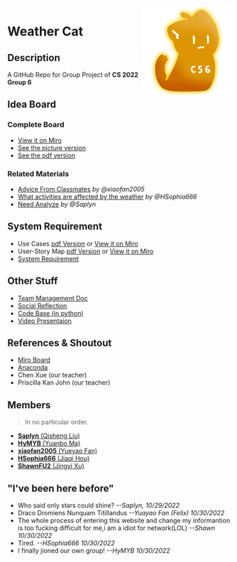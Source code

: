 <img src="assets\CS6_Icon.png" align=right />

# Weather Cat

## Description

A GitHub Repo for Group Project of **CS 2022 Group 6**

## Idea Board

### Complete Board

- [View it on Miro](https://miro.com/app/board/uXjVPKqB378=/?share_link_id=454153821692)
- [See the picture version](Idea_Board/Board/idea_board-pic.jpg)
- [See the pdf version](Idea_Board/Board/idea_board.pdf)

### Related Materials

- [Advice From Classmates](Idea_Board/Materials/Felix(Yueyao%20Fan)%20assignment(advice%20from%20classmates).doc) *by @xiaofan2005*
- [What activities are affected by the weather](Idea_Board/Materials/What%20activities%20are%20affected%20by%20the%20weather？.docx) *by @HSophia666*
- [Need Analyze](Idea_Board/Materials/need_analyze-Saplyn.md) *by @Saplyn*

## System Requirement

- Use Cases [pdf Version](System_Requirement/use_Cases.pdf) or [View it on Miro](https://miro.com/app/board/uXjVPKqB378=/?share_link_id=454153821692)
- User-Story Map [pdf Version](System_Requirement/user_story_map.pdf) or [View it on Miro](https://miro.com/app/board/uXjVPKqB378=/?share_link_id=454153821692)
- [System Requirement](System_Requirement/system_requirement.pdf)

## Other Stuff

- [Team Management Doc](Team%20Management/Team%20Process.md)
- [Social Reflection](Social%20Reflection/Possible%20social%20impacts%20of%20weather%20on%20people.docx)
- [Code Base (in python)](Code/weather_cat.py)
- [Video Presentaion](https://youtu.be/LzMunNPmSes)

## References & Shoutout

- [Miro Board](https://miro.com/)
- [Anaconda](https://www.anaconda.com/)
- Chen Xue (our teacher)
- Priscilla Kan John (our teacher)

## Members

> In no particular order.

- [**Saplyn** (Qisheng Liu)](https://github.com/Saplyn)
- [**HyMYB** (Yuanbo Ma)](https://github.com/HyMYB)
- [**xiaofan2005** (Yueyao Fan)](https://github.com/xiaofan2005)
- [**HSophia666** (Jiaqi Hou)](https://github.com/HSophia666)
- [**ShawnFU2** (Jingyi Xu)](https://github.com/ShawnFU2)

## "I've been here before"

- Who said only stars could shine?  *--Saplyn, 10/29/2022*
- Draco Dromiens Nunquam Titillandus  *--Yuayao Fan (Felix) 10/30/2022*
- The whole process of entering this website and change my informantion is too fucking difficult for me,i am a idiot for network(LOL) *--Shawn 10/30/2022*
- Tired. *--HSophia666 10/30/2022*
- I finally jioned our own group! *--HyMYB 10/30/2022*
